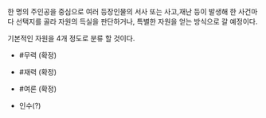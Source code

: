 한 명의 주인공을 중심으로 여러 등장인물의 서사 또는 사고,재난 등이 발생해
한 사건마다 선택지를 골라 자원의 득실을 판단하거나, 특별한 자원을 얻는 방식으로 갈 예정이다.

기본적인 자원을 4개 정도로 분류 할 것이다.
- #무력 (확정)
	
- #재력 (확정)
- #여론 (확정)
- 인수(?)


